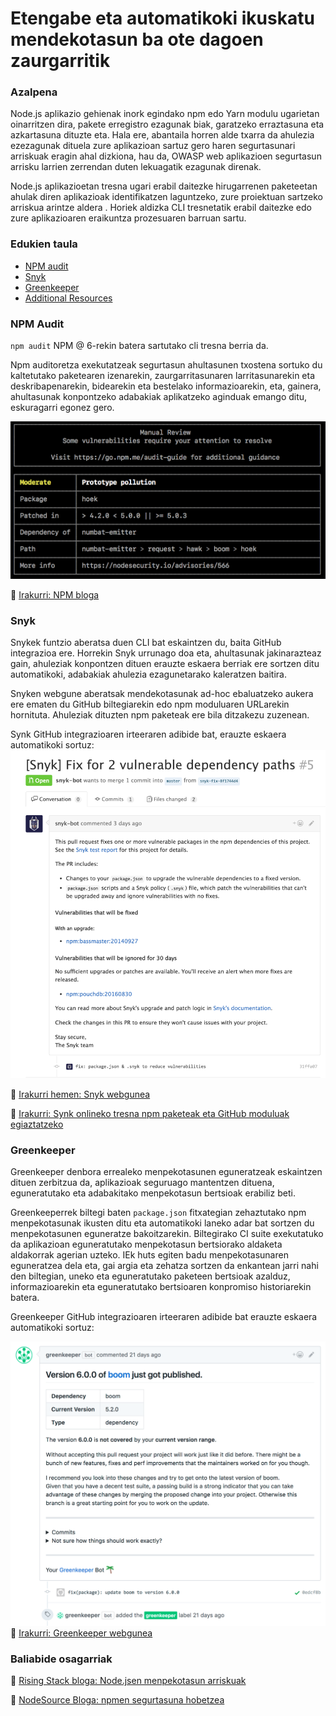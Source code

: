 # Etengabe eta automatikoki ikuskatu mendekotasun ba ote dagoen zaurgarritik

### Azalpena

Node.js aplikazio gehienak inork egindako npm edo Yarn modulu ugarietan oinarritzen dira, pakete erregistro ezagunak biak, garatzeko erraztasuna eta azkartasuna dituzte eta. Hala ere, abantaila horren alde txarra da ahulezia ezezagunak dituela zure aplikazioan sartuz gero haren segurtasunari arriskuak eragin ahal dizkiona, hau da, OWASP web aplikazioen segurtasun arrisku larrien zerrendan duten lekuagatik ezagunak direnak.

Node.js aplikazioetan tresna ugari erabil daitezke hirugarrenen paketeetan ahulak diren aplikazioak identifikatzen laguntzeko, zure proiektuan sartzeko arriskua arintze aldera . Horiek aldizka CLI tresnetatik erabil daitezke edo zure aplikazioaren eraikuntza prozesuaren barruan sartu.

### Edukien taula

- [NPM audit](#npm-audit)
- [Snyk](#snyk)
- [Greenkeeper](#greenkeeper)
- [Additional Resources](#additional-resources)

### NPM Audit

`npm audit` NPM @ 6-rekin batera sartutako cli tresna berria da.

Npm auditoretza exekutatzeak segurtasun ahultasunen txostena sortuko du kaltetutako paketearen izenarekin, zaurgarritasunaren larritasunarekin eta deskribapenarekin, bidearekin eta bestelako informazioarekin, eta, gainera, ahultasunak konpontzeko adabakiak aplikatzeko aginduak emango ditu, eskuragarri egonez gero.

![npm audit adibidea](/assets/images/npm-audit.png)

🔗 [Irakurri: NPM bloga](https://docs.npmjs.com/getting-started/running-a-security-audit)

### Snyk

Snykek funtzio aberatsa duen CLI bat eskaintzen du, baita GitHub integrazioa ere. Horrekin Snyk urrunago doa eta, ahultasunak jakinarazteaz gain, ahuleziak konpontzen dituen erauzte eskaera berriak ere sortzen ditu automatikoki, adabakiak ahulezia ezagunetarako kaleratzen baitira.

Snyken webgune aberatsak mendekotasunak ad-hoc ebaluatzeko aukera ere ematen du GitHub biltegiarekin edo npm moduluaren URLarekin hornituta. Ahuleziak dituzten npm paketeak ere bila ditzakezu zuzenean.

Synk GitHub integrazioaren irteeraren adibide bat, erauzte eskaera automatikoki sortuz:
![snyk GitHub adibidea](/assets/images/snyk.png)

🔗 [ Irakurri hemen: Snyk webgunea](https://snyk.io/)

🔗 [Irakurri: Synk onlineko tresna npm paketeak eta GitHub moduluak egiaztatzeko](https://snyk.io/test)

### Greenkeeper

Greenkeeper denbora errealeko menpekotasunen eguneratzeak eskaintzen dituen zerbitzua da, aplikazioak seguruago mantentzen dituena, eguneratutako eta adabakitako menpekotasun bertsioak erabiliz beti.

Greenkeeperrek biltegi baten `package.json` fitxategian zehaztutako npm menpekotasunak ikusten ditu eta automatikoki laneko adar bat sortzen du menpekotasunen eguneratze bakoitzarekin. Biltegirako CI suite exekutatuko da aplikazioan eguneratutako menpekotasun bertsiorako aldaketa aldakorrak agerian uzteko. IEk huts egiten badu menpekotasunaren eguneratzea dela eta, gai argia eta zehatza sortzen da enkantean jarri nahi den biltegian, uneko eta eguneratutako paketeen bertsioak azalduz, informazioarekin eta eguneratutako bertsioaren konpromiso historiarekin batera.

Greenkeeper GitHub integrazioaren irteeraren adibide bat erauzte eskaera automatikoki sortuz:

![synk github adibidea](/assets/images/greenkeeper.png)
🔗 [Irakurri: Greenkeeper webgunea](https://greenkeeper.io/)

### Baliabide osagarriak

🔗 [Rising Stack bloga: Node.jsen menpekotasun arriskuak](https://blog.risingstack.com/controlling-node-js-security-risk-npm-dependencies/)

🔗 [NodeSource Bloga: npmen  segurtasuna hobetzea](https://nodesource.com/blog/how-to-reduce-risk-and-improve-security-around-npm)

